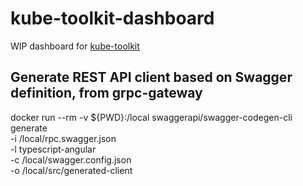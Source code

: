 kube-toolkit-dashboard
======================

WIP dashboard for [kube-toolkit](https://github.com/radu-matei/kube-toolkit)


Generate REST API client based on Swagger definition, from grpc-gateway
------------------------------------------------------------------------

docker run --rm -v ${PWD}:/local swaggerapi/swagger-codegen-cli generate \
    -i /local/rpc.swagger.json \
    -l typescript-angular  \
    -c /local/swagger.config.json \
    -o /local/src/generated-client
